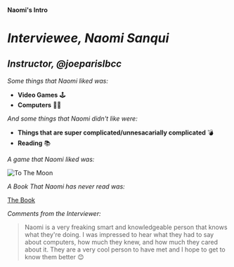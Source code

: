#### Naomi's Intro

# *__Interviewee, Naomi Sanqui__* </h4>
## *__Instructor, @joeparislbcc__* </h3>

*Some things that Naomi liked was:*

* **Video Games**  🕹 
* **Computers**  👩‍💻

*And some things that Naomi didn't like were:*

* **Things that are super complicated/unnesacarially complicated**  💣 
* **Reading**  📚 

*A game that Naomi liked was:*

![To The Moon](https://i.ytimg.com/vi/LKih19Z9e04/maxresdefault.jpg)

*A Book That Naomi has never read was:*

[The Book](https://www.amazon.com/Outsiders-S-Hinton/dp/014240733X)

*Comments from the Interviewer:*

> Naomi is a very freaking smart and knowledgeable person that knows what they're doing.
> I was impressed to hear what they had to say about computers, how much they knew, and how much they cared about it.
> They are a very cool person to have met and I hope to get to know them better 😊
